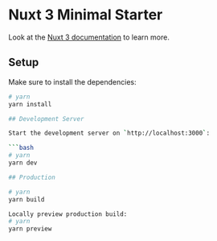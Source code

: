 # Nuxt 3 Minimal Starter

Look at the [Nuxt 3 documentation](https://nuxt.com/docs/getting-started/introduction) to learn more.

## Setup

Make sure to install the dependencies:

```bash
# yarn
yarn install

## Development Server

Start the development server on `http://localhost:3000`:

```bash
# yarn
yarn dev

## Production

# yarn
yarn build

Locally preview production build:
# yarn
yarn preview
```
